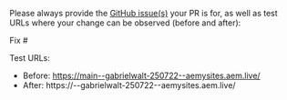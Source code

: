 Please always provide the [GitHub issue(s)](../issues) your PR is for, as well as test URLs where your change can be observed (before and after):

Fix #<gh-issue-id>

Test URLs:
- Before: https://main--gabrielwalt-250722--aemysites.aem.live/
- After: https://<branch>--gabrielwalt-250722--aemysites.aem.live/
